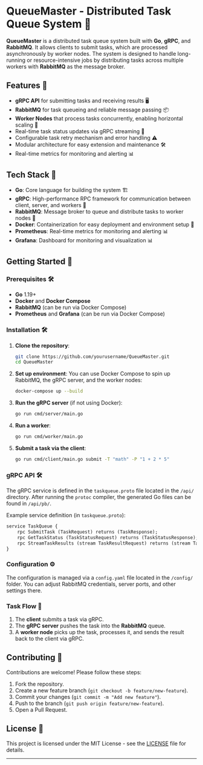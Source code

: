 # QueueMaster - Distributed Task Queue System 🚀

**QueueMaster** is a distributed task queue system built with **Go**, **gRPC**, and **RabbitMQ**. It allows clients to submit tasks, which are processed asynchronously by worker nodes. The system is designed to handle long-running or resource-intensive jobs by distributing tasks across multiple workers with **RabbitMQ** as the message broker.

## Features 🌟

- **gRPC API** for submitting tasks and receiving results 🖥️
- **RabbitMQ** for task queueing and reliable message passing 📦
- **Worker Nodes** that process tasks concurrently, enabling horizontal scaling 🔄
- Real-time task status updates via gRPC streaming 🔔
- Configurable task retry mechanism and error handling ⚠️
- Modular architecture for easy extension and maintenance 🛠️
- Real-time metrics for monitoring and alerting 📊

## Tech Stack 🧩

- **Go**: Core language for building the system 🏗️
- **gRPC**: High-performance RPC framework for communication between client, server, and workers 📡
- **RabbitMQ**: Message broker to queue and distribute tasks to worker nodes 🐇
- **Docker**: Containerization for easy deployment and environment setup 🐳
- **Prometheus**: Real-time metrics for monitoring and alerting 📊
- **Grafana**: Dashboard for monitoring and visualization 📊

## Getting Started 🚀

### Prerequisites 🛠️

- **Go** 1.19+
- **Docker** and **Docker Compose**
- **RabbitMQ** (can be run via Docker Compose)
- **Prometheus** and **Grafana** (can be run via Docker Compose)

### Installation 🛠️

1. **Clone the repository**:

    ```bash
    git clone https://github.com/yourusername/QueueMaster.git
    cd QueueMaster
    ```

2. **Set up environment**:
    You can use Docker Compose to spin up RabbitMQ, the gRPC server, and the worker nodes:

    ```bash
    docker-compose up --build
    ```

3. **Run the gRPC server** (if not using Docker):

    ```bash
    go run cmd/server/main.go
    ```

4. **Run a worker**:

    ```bash
    go run cmd/worker/main.go
    ```

5. **Submit a task via the client**:

    ```bash
    go run cmd/client/main.go submit -T "math" -P "1 + 2 * 5"
    ```

### gRPC API 🛠️

The gRPC service is defined in the `taskqueue.proto` file located in the `/api/` directory. After running the `protoc` compiler, the generated Go files can be found in `/api/pb/`.

Example service definition (in `taskqueue.proto`):

```proto
service TaskQueue {
    rpc SubmitTask (TaskRequest) returns (TaskResponse);
    rpc GetTaskStatus (TaskStatusRequest) returns (TaskStatusResponse);
    rpc StreamTaskResults (stream TaskResultRequest) returns (stream TaskResultResponse);
}
```

### Configuration ⚙️

The configuration is managed via a `config.yaml` file located in the `/config/` folder. You can adjust RabbitMQ credentials, server ports, and other settings there.

### Task Flow 🔄

1. The **client** submits a task via gRPC.
2. The **gRPC server** pushes the task into the **RabbitMQ** queue.
3. A **worker node** picks up the task, processes it, and sends the result back to the client via gRPC.

## Contributing 🤝

Contributions are welcome! Please follow these steps:

1. Fork the repository.
2. Create a new feature branch (`git checkout -b feature/new-feature`).
3. Commit your changes (`git commit -m "Add new feature"`).
4. Push to the branch (`git push origin feature/new-feature`).
5. Open a Pull Request.

## License 📜

This project is licensed under the MIT License - see the [LICENSE](LICENSE) file for details.

---
